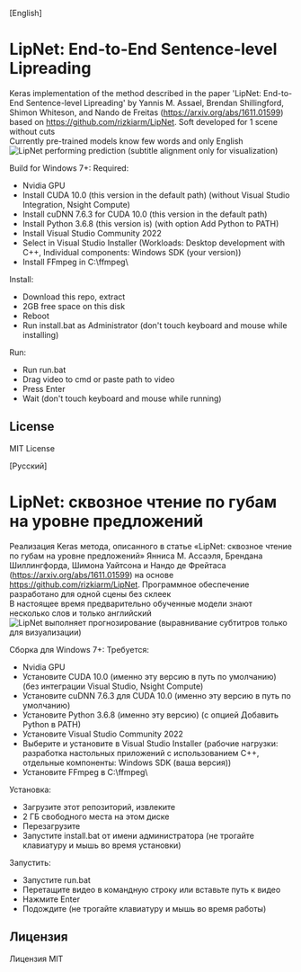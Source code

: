 [English]
# LipNet: End-to-End Sentence-level Lipreading
Keras implementation of the method described in the paper 'LipNet: End-to-End Sentence-level Lipreading' by Yannis M. Assael, Brendan Shillingford, Shimon Whiteson, and Nando de Freitas (https://arxiv.org/abs/1611.01599) based on https://github.com/rizkiarm/LipNet.
Soft developed for 1 scene without cuts<br>
Currently pre-trained models know few words and only English<br>
![LipNet performing prediction (subtitle alignment only for visualization)](assets/lipreading.gif)

Build for Windows 7+:
Required:
- Nvidia GPU
- Install CUDA 10.0 (this version in the default path) (without Visual Studio Integration, Nsight Compute)
- Install cuDNN 7.6.3 for CUDA 10.0 (this version in the default path)
- Install Python 3.6.8 (this version is) (with option Add Python to PATH)
- Install Visual Studio Community 2022
- Select in Visual Studio Installer (Workloads: Desktop development with C++, Individual components: Windows SDK (your version))
- Install FFmpeg in C:\ffmpeg\

Install:
- Download this repo, extract
- 2GB free space on this disk
- Reboot
- Run install.bat as Administrator (don't touch keyboard and mouse while installing)

Run:
- Run run.bat
- Drag video to cmd or paste path to video
- Press Enter
- Wait (don't touch keyboard and mouse while running)

## License
MIT License

[Русский]
# LipNet: сквозное чтение по губам на уровне предложений
Реализация Keras метода, описанного в статье «LipNet: сквозное чтение по губам на уровне предложений» Янниса М. Ассаэля, Брендана Шиллингфорда, Шимона Уайтсона и Нандо де Фрейтаса (https://arxiv.org/abs/1611.01599) на основе https://github.com/rizkiarm/LipNet.
Программное обеспечение разработано для одной сцены без склеек<br>
В настоящее время предварительно обученные модели знают несколько слов и только английский<br>
![LipNet выполняет прогнозирование (выравнивание субтитров только для визуализации)](assets/lipreading.gif)

Сборка для Windows 7+:
Требуется:
- Nvidia GPU
- Установите CUDA 10.0 (именно эту версию в путь по умолчанию) (без интеграции Visual Studio, Nsight Compute)
- Установите cuDNN 7.6.3 для CUDA 10.0 (именно эту версию в путь по умолчанию)
- Установите Python 3.6.8 (именно эту версию) (с опцией Добавить Python в PATH)
- Установите Visual Studio Community 2022
- Выберите и установите в Visual Studio Installer (рабочие нагрузки: разработка настольных приложений с использованием C++, отдельные компоненты: Windows SDK (ваша версия))
- Установите FFmpeg в C:\ffmpeg\

Установка:
- Загрузите этот репозиторий, извлеките
- 2 ГБ свободного места на этом диске
- Перезагрузите
- Запустите install.bat от имени администратора (не трогайте клавиатуру и мышь во время установки)

Запустить:
- Запустите run.bat
- Перетащите видео в командную строку или вставьте путь к видео
- Нажмите Enter
- Подождите (не трогайте клавиатуру и мышь во время работы)

## Лицензия
Лицензия MIT

